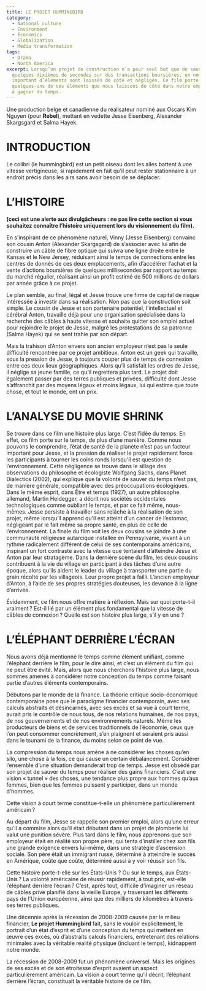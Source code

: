 ```yaml
---
title: LE PROJET HUMMINGBIRD
category:
  - National culture
  - Environment
  - Economics
  - Globalization
  - Media transformation
tags:
  - Drama
  - North America
excerpt: Lorsqu’un projet de construction n’a pour seul but que de sauver
  quelques dixièmes de secondes sur des transactions boursières, un nombre
  important d’éléments sont laissés de côté et négligés. Ce film porte sur
  quelques-uns de ces éléments que nous laissons de côté dans notre empressement
  à gagner du temps.
---
```

Une production belge et canadienne du réalisateur nominé aux Oscars Kim Nguyen (pour **Rebel**), mettant en vedette Jesse Eisenberg, Alexander Skargsgard et Salma Hayek.

# INTRODUCTION

Le colibri (le hummingbird) est un petit oiseau dont les ailes battent à une vitesse vertigineuse, si rapidement en fait qu’il peut rester stationnaire à un endroit précis dans les airs sans avoir besoin de se déplacer.

# L’HISTOIRE

**(ceci est une alerte aux divulgâcheurs : ne pas lire cette section si vous souhaitez connaître l’histoire uniquement lors du visionnement du film).**

En s’inspirant de ce phénomène naturel, Vinny (Jesse Eisenberg) convainc son cousin Anton (Alexander Skargsgard) de s’associer avec lui afin de construire un câble de fibre optique qui suivra une ligne droite entre le Kansas et le New Jersey, réduisant ainsi le temps de connections entre les centres de donnés de ces deux emplacements, afin d’accélérer l’achat et la vente d’actions boursières de quelques millisecondes par rapport au temps du marché régulier, réalisant ainsi un profit estimé de 500 millions de dollars par année grâce à ce projet. 

Le plan semble, au final, légal et Jesse trouve une firme de capital de risque intéressée à investir dans sa réalisation. Non pas que la construction soit simple. Le cousin de Jesse et son partenaire potentiel, l’intellectuel et cérébral Anton, travaille déjà pour une organisation spécialisée dans la recherche des câbles à haute vitesse et souhaite quitter son emploi actuel pour rejoindre le projet de Jesse, malgré les protestations de sa patronne (Salma Hayek) qui se sent trahie par son départ.

Mais la trahison d’Anton envers son ancien employeur n’est pas la seule difficulté rencontrée par ce projet ambitieux. Anton est un geek qui travaille, sous la pression de Jesse, à toujours couper plus de temps de connexion entre ces deux lieux géographiques. Alors qu’il satisfait les ordres de Jesse, il néglige sa jeune famille, ce qu’il regrettera plus tard. Le projet doit également passer par des terres publiques et privées, difficulté dont Jesse s’affranchit par des moyens légaux et moins légaux, lui qui estime que toute chose, et tout le monde, ont un prix.

# L’ANALYSE DU MOVIE SHRINK

Se trouve dans ce film une histoire plus large. C’est l’idée du temps.
 En effet, ce film porte sur le temps, de plus d’une manière. Comme nous pouvons le comprendre, l’état de santé de la planète n’est pas un facteur important pour Jesse, et la pression de réaliser le projet rapidement force les participants à tourner les coins ronds lorsqu’il est question de l’environnement. Cette négligence se trouve dans le sillage des observations du philosophe et écologiste Wolfgang Sachs, dans Planet Dialectics (2002), qui explique que la volonté de sauver du temps n’est pas, de manière générale, compatible avec des préoccupations écologiques.  Dans le même esprit, dans Être et temps (1927), un autre philosophe allemand, Martin Heidegger, a décrit nos sociétés occidentales technologiques comme oubliant le temps, et par ce fait même, nous-mêmes.
 Jesse persiste à travailler sans relâche à la réalisation de son projet, même lorsqu’il apprend qu’il est atteint d’un cancer de l’estomac, négligeant par le fait même sa propre santé, en plus de celle de l’environnement. 
La finale du film voit les deux cousins se joindre à une communauté religieuse autarcique installée en Pennsylvanie, vivant à un rythme radicalement différent de celui de ses contemporains américains, inspirant un fort contraste avec la vitesse que tentaient d’atteindre Jesse et Anton par leur stratagème. Dans la dernière scène du film, les deux cousins contribuent à la vie du village en participant à des tâches d’une autre époque, alors qu’ils aident le leader du village à transporter une partie du grain récolté par les villageois.
 Leur propre projet a failli. L’ancien employeur d’Anton, à l’aide de ses propres stratégies douteuses, les devance à la ligne d’arrivée.

Évidemment, ce film nous offre matière à réflexion. Mais sur quoi porte-t-il vraiment ? Est-il lié par un élément plus fondamental que la vitesse de câbles de connexion ? Quelle est son histoire plus large, s’il y en une ?

# L’ÉLÉPHANT  DERRIÈRE L’ÉCRAN

Nous avons déjà mentionné le temps comme élément unifiant, comme l’éléphant derrière le film, pour le dire ainsi, et c’est un élément du film qui ne peut être évité.  Mais, alors que nous cherchons l’histoire plus large, nous sommes amenés à considérer notre conception du temps comme faisant partie d’autres éléments contemporains.

Débutons par le monde de la finance. La théorie critique socio-économique contemporaine pose que le paradigme financier contemporain, avec ses calculs abstraits et désincarnés, avec ses excès et sa vue à court terme, aurait pris le contrôle de nous tous, de nos relations humaines, de nos pays, de nos gouvernements et de nos environnements naturels. Même les producteurs de biens et de services traditionnels de l’économie, ceux que l’on peut consommer concrètement, s’en plaignent et seraient pris aussi dans le tsunami de la finance, du moins selon ce point de vue.

La compression du temps nous amène à ne considérer les choses qu’en silo, une chose à la fois, ce qui cause un certain débalancement. Considérer l’ensemble d’une situation demanderait trop de temps.  Jesse est obsédé par son projet de sauver du temps pour réaliser des gains financiers. C’est une vision « tunnel » des choses, une tendance plus propre aux hommes qu’aux femmes, bien que les femmes puissent y participer, dans un monde d’hommes.

Cette vision à court terme constitue-t-elle un phénomène particulièrement américain ?

Au départ du film, Jesse se rappelle son premier emploi, alors qu’une erreur qu’il a commise alors qu’il était débutant dans un projet de plomberie lui valut une punition sévère. Plus tard dans le film, nous apprenons que son employeur était en réalité son propre père, qui tenta d’instiller chez son fils une grande exigence envers lui-même, dans une stratégie d’ascension sociale.  Son père était un immigrant russe, déterminé à atteindre le succès en Amérique, coûte que coûte, déterminé aussi à y voir réussir son fils.

Cette histoire porte-t-elle sur les États-Unis ? Ou sur le temps, aux États-Unis ? La volonté américaine de réussir rapidement, à tout prix, est-elle l’éléphant derrière l’écran ? C’est, après tout, difficile d’imaginer un réseau de câbles privé planifié dans la vieille Europe, y traversant les différents pays de l’Union européenne, ainsi que des milliers de kilomètres à travers ses terres publiques.

Une décennie après la récession de 2008-2009 causée par le milieu financier, **Le projet Hummingbird** fait, sans le vouloir explicitement, le portrait d’un état d’esprit et d’une conception du temps qui mettent en œuvre ces excès, où d’abstraits calculs financiers, entretenant des relations minimales avec la véritable réalité physique (incluant le temps), kidnappent notre monde.

La récession de 2008-2009 fut un phénomène universel. Mais les origines de ses excès et de son étroitesse d’esprit avaient un aspect particulièrement américain. La vision à court terme qu’il décrit, l’éléphant derrière l’écran, constituait la véritable histoire de ce film.